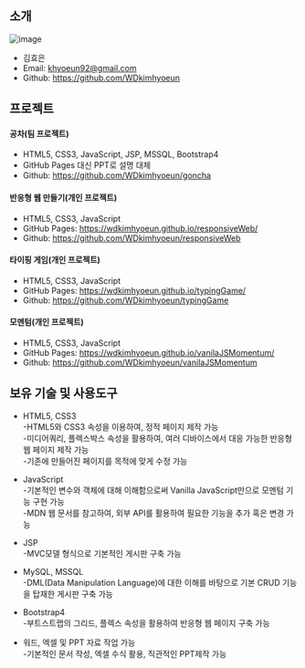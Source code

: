 ## 소개
![image](https://user-images.githubusercontent.com/66587298/96572729-28cb2480-1308-11eb-9785-2ae135bd1054.png)
* 김효은
* Email: khyoeun92@gmail.com
* Github: https://github.com/WDkimhyoeun

## 프로젝트
#### 공차(팀 프로젝트)
* HTML5, CSS3, JavaScript, JSP, MSSQL, Bootstrap4
* GitHub Pages 대신 PPT로 설명 대체
* Github: https://github.com/WDkimhyoeun/goncha
#### 반응형 웹 만들기(개인 프로젝트)
* HTML5, CSS3, JavaScript
* GitHub Pages: https://wdkimhyoeun.github.io/responsiveWeb/
* Github: https://github.com/WDkimhyoeun/responsiveWeb
#### 타이핑 게임(개인 프로젝트)
* HTML5, CSS3, JavaScript
* GitHub Pages: https://wdkimhyoeun.github.io/typingGame/
* Github: https://github.com/WDkimhyoeun/typingGame
#### 모멘텀(개인 프로젝트)
* HTML5, CSS3, JavaScript
* GitHub Pages: https://wdkimhyoeun.github.io/vanilaJSMomentum/
* Github: https://github.com/WDkimhyoeun/vanilaJSMomentum

## 보유 기술 및 사용도구
* HTML5, CSS3   
-HTML5와 CSS3 속성을 이용하여, 정적 페이지 제작 가능   
-미디어쿼리, 플렉스박스 속성을 활용하여, 여러 디바이스에서 대응 가능한 반응형 웹 페이지 제작 가능   
-기존에 만들어진 페이지를 목적에 맞게 수정 가능   
   
* JavaScript   
-기본적인 변수와 객체에 대해 이해함으로써 Vanilla JavaScript만으로 모멘텀 기능 구현 가능   
-MDN 웹 문서를 참고하여, 외부 API를 활용하여 필요한 기능을 추가 혹은 변경 가능   
   
* JSP   
-MVC모델 형식으로 기본적인 게시판 구축 가능   
   
* MySQL, MSSQL   
-DML(Data Manipulation Language)에 대한 이해를 바탕으로 기본 CRUD 기능을 탑재한 게시판 구축 가능
   
* Bootstrap4   
-부트스트랩의 그리드, 플렉스 속성을 활용하여 반응형 웹 페이지 구축 가능
   
* 워드, 엑셀 및 PPT 자료 작업 가능   
-기본적인 문서 작성, 엑셀 수식 활용, 직관적인 PPT제작 가능

